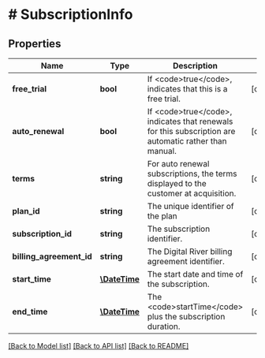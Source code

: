 # # SubscriptionInfo

## Properties

Name | Type | Description | Notes
------------ | ------------- | ------------- | -------------
**free_trial** | **bool** | If &lt;code&gt;true&lt;/code&gt;, indicates that this is a free trial. | [optional] 
**auto_renewal** | **bool** | If &lt;code&gt;true&lt;/code&gt;, indicates that renewals for this subscription are automatic rather than manual. | [optional] 
**terms** | **string** | For auto renewal subscriptions, the terms displayed to the customer at acquisition. | [optional] 
**plan_id** | **string** | The unique identifier of the plan | [optional] 
**subscription_id** | **string** | The subscription identifier. | [optional] 
**billing_agreement_id** | **string** | The Digital River billing agreement identifier. | [optional] 
**start_time** | [**\DateTime**](\DateTime.md) | The start date and time of the subscription. | [optional] 
**end_time** | [**\DateTime**](\DateTime.md) | The &lt;code&gt;startTime&lt;/code&gt; plus the subscription duration. | [optional] 

[[Back to Model list]](../../README.md#documentation-for-models) [[Back to API list]](../../README.md#documentation-for-api-endpoints) [[Back to README]](../../README.md)


